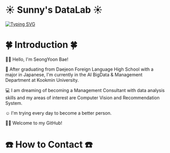 # ☀️ Sunny's DataLab ☀️
<a href="https://git.io/typing-svg"><img src="https://readme-typing-svg.demolab.com?font=Playfair+Display&weight=900&size=55&pause=1000&color=F7F7F7&background=FF4E62&center=true&vCenter=true&random=false&width=900&height=150&lines=Welcome+to+Sunny's+Github!" alt="Typing SVG" /></a>



# 🍀 Introduction 🍀

👋🏻 Hello, I'm SeongYoon Bae! 

🏫 After graduating from Daejeon Foreign Language High School with a major in Japanese, 
I'm currently in the AI BigData & Management Department at Kookmin University. 

💻 I am dreaming of becoming a Management Consultant with data analysis skills 
and my areas of interest are Computer Vision and Recommendation System. 

☺️ I'm trying every day to become a better person. 

🙌🏻 Welcome to my GitHub!



# ☎️ How to Contact ☎️
